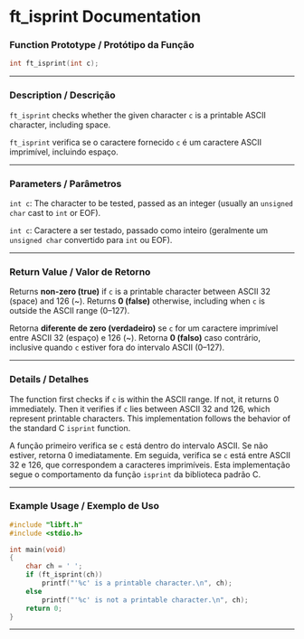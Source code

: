 # ft\_isprint Documentation

### Function Prototype / Protótipo da Função

```c
int ft_isprint(int c);
```

---

### Description / Descrição

`ft_isprint` checks whether the given character `c` is a printable ASCII character, including space.

`ft_isprint` verifica se o caractere fornecido `c` é um caractere ASCII imprimível, incluindo espaço.

---

### Parameters / Parâmetros

`int c`: The character to be tested, passed as an integer (usually an `unsigned char` cast to `int` or EOF).

`int c`: Caractere a ser testado, passado como inteiro (geralmente um `unsigned char` convertido para `int` ou EOF).

---

### Return Value / Valor de Retorno

Returns **non-zero (true)** if `c` is a printable character between ASCII 32 (space) and 126 (\~).
Returns **0 (false)** otherwise, including when `c` is outside the ASCII range (0–127).

Retorna **diferente de zero (verdadeiro)** se `c` for um caractere imprimível entre ASCII 32 (espaço) e 126 (\~).
Retorna **0 (falso)** caso contrário, inclusive quando `c` estiver fora do intervalo ASCII (0–127).

---

### Details / Detalhes

The function first checks if `c` is within the ASCII range. If not, it returns 0 immediately.
Then it verifies if `c` lies between ASCII 32 and 126, which represent printable characters.
This implementation follows the behavior of the standard C `isprint` function.

A função primeiro verifica se `c` está dentro do intervalo ASCII. Se não estiver, retorna 0 imediatamente.
Em seguida, verifica se `c` está entre ASCII 32 e 126, que correspondem a caracteres imprimíveis.
Esta implementação segue o comportamento da função `isprint` da biblioteca padrão C.

---

### Example Usage / Exemplo de Uso

```c
#include "libft.h"
#include <stdio.h>

int main(void)
{
    char ch = ' ';
    if (ft_isprint(ch))
        printf("'%c' is a printable character.\n", ch);
    else
        printf("'%c' is not a printable character.\n", ch);
    return 0;
}
```

---
